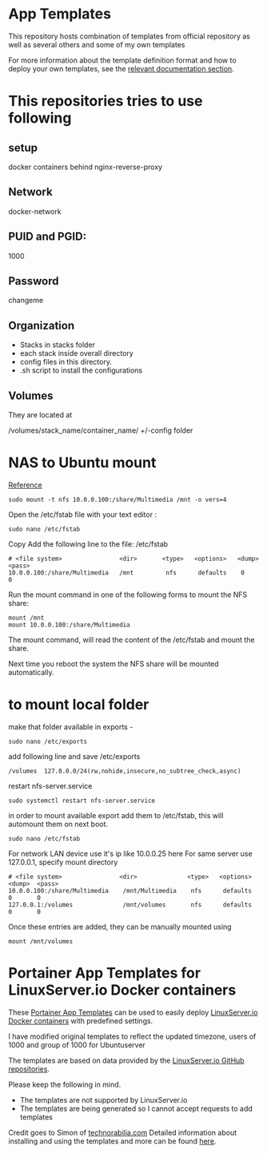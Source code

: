 # App Templates

This repository hosts combination of templates from official repository as well as several others and some of my own templates

For more information about the template definition format and how to deploy your own templates, see the [relevant documentation section](https://documentation.portainer.io/v2.0/templates/deploy_stack/).


# This repositories tries to use following

## setup

docker containers behind nginx-reverse-proxy

## Network 

docker-network

## PUID and PGID:

1000

## Password

changeme

## Organization
* Stacks in stacks folder
* each stack inside overall directory
* config files in this directory.
* .sh script to install the configurations

## Volumes 

They are located at 

/volumes/stack_name/container_name/ +/-config folder


# NAS to Ubuntu mount
[Reference](https://www.qnap.com/en-us/how-to/knowledge-base/article/how-to-enable-and-setup-host-access-for-nfs-connection)
```
sudo mount -t nfs 10.0.0.100:/share/Multimedia /mnt -o vers=4
```

Open the /etc/fstab file with your text editor :
```
sudo nano /etc/fstab
```
Copy
Add the following line to the file: /etc/fstab

```
# <file system>                <dir>       <type>   <options>   <dump>	<pass>
10.0.0.100:/share/Multimedia   /mnt         nfs      defaults    0       0
```

Run the mount command in one of the following forms to mount the NFS share:
```
mount /mnt
mount 10.0.0.100:/share/Multimedia
```

The mount command, will read the content of the /etc/fstab and mount the share.

Next time you reboot the system the NFS share will be mounted automatically.

# to mount local folder

make that folder available in exports -
```
sudo nano /etc/exports
```
add following line and save /etc/exports
```
/volumes  127.0.0.0/24(rw,nohide,insecure,no_subtree_check,async)
```
restart nfs-server.service
```
sudo systemctl restart nfs-server.service
```

in order to mount available export add them to /etc/fstab, this will automount them on next boot.
```
sudo nano /etc/fstab
```
For network LAN device use it's ip like 10.0.0.25 here
For same server use 127.0.0.1, specify mount directory
```
# <file system>                <dir>              <type>   <options>   <dump>  <pass>
10.0.0.100:/share/Multimedia    /mnt/Multimedia    nfs      defaults    0       0
127.0.0.1:/volumes              /mnt/volumes       nfs      defaults    0       0
```
Once these entries are added, they can be manually mounted using
```
mount /mnt/volumes
```
# Portainer App Templates for LinuxServer.io Docker containers

These [Portainer App Templates](https://documentation.portainer.io/v2.0/settings/apps/) can be used to easily deploy [LinuxServer.io Docker containers](https://hub.docker.com/u/linuxserver/) with predefined settings.

I have modified original templates to reflect the updated timezone, users of 1000 and group of 1000 for Ubuntuserver

The templates are based on data provided by the [LinuxServer.io GitHub repositories](https://github.com/linuxserver).

Please keep the following in mind.
* The templates are not supported by LinuxServer.io
* The templates are being generated so I cannot accept requests to add templates

Credit goes to Simon of [technorabilia.com](https://www.technorabilia.com/)
Detailed information about installing and using the templates and more can be found [here](https://www.technorabilia.com/portainer-app-templates-for-linuxserver-io-docker-containers).
